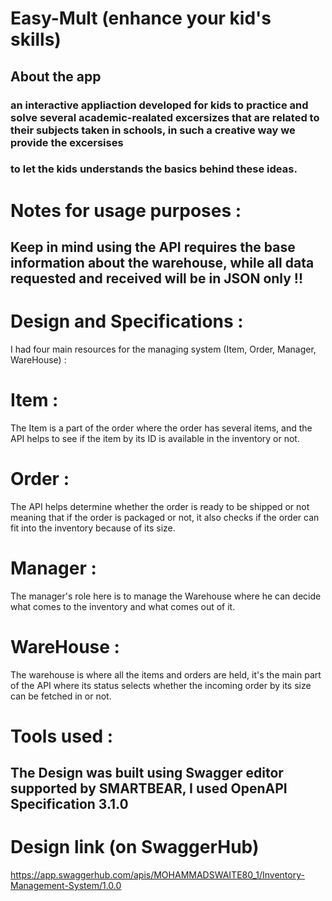 # Easy-Mult (enhance your kid's skills)

## About the app
### an interactive appliaction developed for kids to practice and solve several academic-realated excersizes that are related to their subjects taken in schools, in such a creative way we provide the excersises
### to let the kids understands the basics behind these ideas.

# Notes for usage purposes :
## Keep in mind using the API requires the base information about the warehouse, while all data requested and received will be in JSON only !!



# Design and Specifications :

I had four main resources for the managing system (Item, Order, Manager, WareHouse) :


<!---![img1111](https://github.com/kevinhamood/Inventory-Management-System/assets/54774286/fc9ab23b-7d8e-4b11-a66b-24fd26462756)-->


# Item :
The Item is a part of the order where the order has several items, and the API helps to see if the item by its ID is available in the inventory or not.

<!---![img2222](https://github.com/kevinhamood/Inventory-Management-System-/assets/54774286/73954657-8ef6-49ea-afac-cffd5e98f7e1)-->



# Order :

The API helps determine whether the order is ready to be shipped or not meaning that if the order is packaged or not, it also checks if the order can fit into the inventory because of its size.


<!--- ![img3333](https://github.com/kevinhamood/Inventory-Management-System-/assets/54774286/4d8c2843-607b-42d6-8a45-a5ade3c07366) -->



# Manager :

The manager's role here is to manage the Warehouse where he can decide what comes to the inventory and what comes out of it.

<!--- ![img4444](https://github.com/kevinhamood/Inventory-Management-System/assets/54774286/db56c93d-d5e7-43bc-8996-4b565847cdf6) -->


# WareHouse :

The warehouse is where all the items and orders are held, it's the main part of the API where its status selects whether the incoming order by its size can be fetched in or not.

<!--- ![img5555](https://github.com/kevinhamood/Inventory-Management-System-/assets/54774286/dc77803d-8e2e-402d-a817-97a1ac676c20) -->


# Tools used :
## The Design was built using Swagger editor supported by SMARTBEAR, I used OpenAPI Specification 3.1.0 

# Design link (on SwaggerHub)
https://app.swaggerhub.com/apis/MOHAMMADSWAITE80_1/Inventory-Management-System/1.0.0
